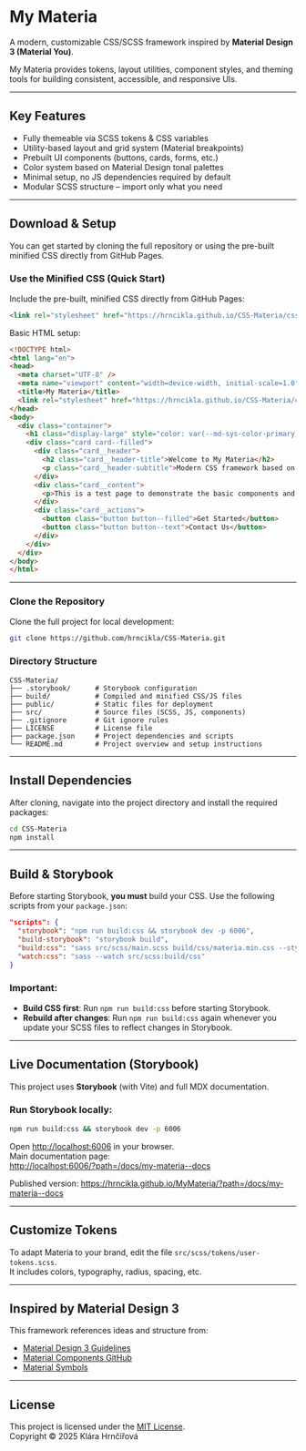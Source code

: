 
# My Materia

A modern, customizable CSS/SCSS framework inspired by **Material Design 3 (Material You)**.

My Materia provides tokens, layout utilities, component styles, and theming tools for building consistent, accessible, and responsive UIs.

---

## Key Features

- Fully themeable via SCSS tokens & CSS variables  
- Utility-based layout and grid system (Material breakpoints)  
- Prebuilt UI components (buttons, cards, forms, etc.)  
- Color system based on Material Design tonal palettes  
- Minimal setup, no JS dependencies required by default  
- Modular SCSS structure – import only what you need  

---

## Download & Setup

You can get started by cloning the full repository or using the pre-built minified CSS directly from GitHub Pages.

### Use the Minified CSS (Quick Start)

Include the pre-built, minified CSS directly from GitHub Pages:

```html
<link rel="stylesheet" href="https://hrncikla.github.io/CSS-Materia/css/materia.min.css" />
```

Basic HTML setup:

```html
<!DOCTYPE html>
<html lang="en">
<head>
  <meta charset="UTF-8" />
  <meta name="viewport" content="width=device-width, initial-scale=1.0" />
  <title>My Materia</title>
  <link rel="stylesheet" href="https://hrncikla.github.io/CSS-Materia/css/materia.min.css" />
</head>
<body>
  <div class="container">
    <h1 class="display-large" style="color: var(--md-sys-color-primary);">My Materia</h1>
    <div class="card card--filled">
      <div class="card__header">
        <h2 class="card__header-title">Welcome to My Materia</h2>
        <p class="card__header-subtitle">Modern CSS framework based on Material Design 3</p>
      </div>
      <div class="card__content">
        <p>This is a test page to demonstrate the basic components and styles provided by the My Materia framework.</p>
      </div>
      <div class="card__actions">
        <button class="button button--filled">Get Started</button>
        <button class="button button--text">Contact Us</button>
      </div>
    </div>
  </div>
</body>
</html>
```

---

### Clone the Repository

Clone the full project for local development:

```bash
git clone https://github.com/hrncikla/CSS-Materia.git
```

### Directory Structure

```
CSS-Materia/
├── .storybook/      # Storybook configuration
├── build/           # Compiled and minified CSS/JS files
├── public/          # Static files for deployment
├── src/             # Source files (SCSS, JS, components)
├── .gitignore       # Git ignore rules
├── LICENSE          # License file
├── package.json     # Project dependencies and scripts
└── README.md        # Project overview and setup instructions
```

---

## Install Dependencies

After cloning, navigate into the project directory and install the required packages:

```bash
cd CSS-Materia
npm install
```

---

## Build & Storybook

Before starting Storybook, **you must** build your CSS. Use the following scripts from your `package.json`:

```json
"scripts": {
  "storybook": "npm run build:css && storybook dev -p 6006",
  "build-storybook": "storybook build",
  "build:css": "sass src/scss/main.scss build/css/materia.min.css --style compressed --no-source-map",
  "watch:css": "sass --watch src/scss:build/css"
}
```

### Important:
- **Build CSS first**: Run `npm run build:css` before starting Storybook.
- **Rebuild after changes**: Run `npm run build:css` again whenever you update your SCSS files to reflect changes in Storybook.

---

## Live Documentation (Storybook)

This project uses **Storybook** (with Vite) and full MDX documentation.

### Run Storybook locally:

```bash
npm run build:css && storybook dev -p 6006
```

Open [http://localhost:6006](http://localhost:6006) in your browser.  
Main documentation page:  
[http://localhost:6006/?path=/docs/my-materia--docs](http://localhost:6006/?path=/docs/my-materia--docs)

Published version:
https://hrncikla.github.io/MyMateria/?path=/docs/my-materia--docs

---

## Customize Tokens

To adapt Materia to your brand, edit the file `src/scss/tokens/user-tokens.scss`.  
It includes colors, typography, radius, spacing, etc.

---

## Inspired by Material Design 3

This framework references ideas and structure from:

- [Material Design 3 Guidelines](https://m3.material.io/)
- [Material Components GitHub](https://github.com/material-components/)
- [Material Symbols](https://fonts.google.com/icons)

---

## License

This project is licensed under the [MIT License](./LICENSE).  
Copyright © 2025 Klára Hrnčířová
